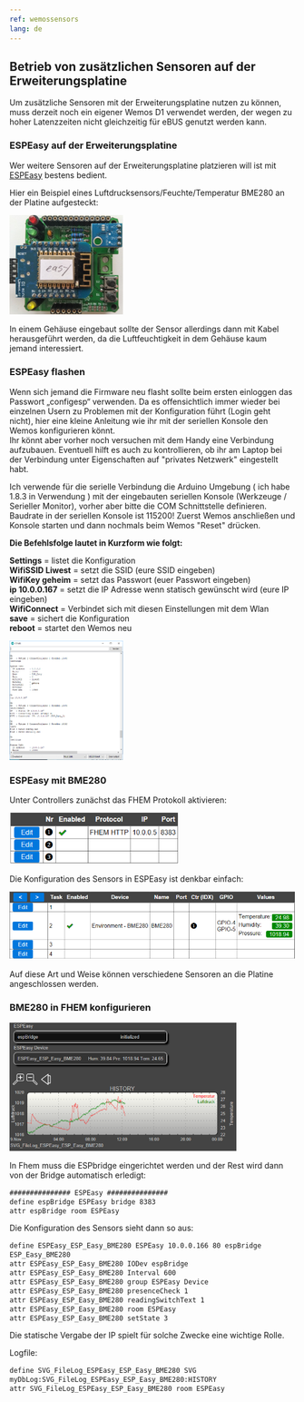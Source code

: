 ```yaml
---
ref: wemossensors
lang: de
---
```

## Betrieb von zusätzlichen Sensoren auf der Erweiterungsplatine

Um zusätzliche Sensoren mit der Erweiterungsplatine nutzen zu können, muss derzeit noch ein eigener Wemos D1 verwendet werden,
der wegen zu hoher Latenzzeiten nicht gleichzeitig für eBUS genutzt werden kann.


### ESPEasy auf der Erweiterungsplatine

Wer weitere Sensoren auf der Erweiterungsplatine platzieren will ist mit [ESPEasy](https://www.letscontrolit.com/wiki/index.php/ESPEasy) bestens bedient.

Hier ein Beispiel eines Luftdrucksensors/Feuchte/Temperatur BME280 an der Platine aufgesteckt:

[<img src="img/exten-final-v21.jpg" width="200" alt="extension+wemos" title="Erweiterungsplatine mit Wemos und Sensor">](img/exten-final-v21.jpg)

In einem Gehäuse eingebaut sollte der Sensor allerdings dann mit Kabel herausgeführt werden, da die Luftfeuchtigkeit in dem Gehäuse kaum jemand interessiert.

### ESPEasy flashen

Wenn sich jemand die Firmware neu flasht sollte beim ersten einloggen das Passwort „configesp“ verwenden. 
Da es offensichtlich immer wieder bei einzelnen Usern zu Problemen mit der Konfiguration führt (Login geht nicht), hier eine kleine Anleitung wie ihr mit der seriellen Konsole den Wemos konfigurieren könnt.  
Ihr könnt aber vorher noch versuchen mit dem Handy eine Verbindung aufzubauen. Eventuell hilft es auch zu kontrollieren, ob ihr am Laptop bei der Verbindung unter Eigenschaften auf "privates Netzwerk" eingestellt habt.

Ich verwende für die serielle Verbindung die Arduino Umgebung ( ich habe 1.8.3 in Verwendung )  mit der eingebauten seriellen Konsole (Werkzeuge / Serieller Monitor), vorher aber bitte die COM Schnittstelle definieren. Baudrate in der seriellen Konsole ist 115200! Zuerst Wemos anschließen und Konsole starten und dann nochmals beim Wemos "Reset" drücken.

**Die Befehlsfolge lautet in Kurzform wie folgt:**

**Settings**        = listet die Konfiguration  
**WifiSSID Liwest** = setzt die SSID (eure SSID eingeben)  
**WifiKey geheim**  = setzt das Passwort (euer Passwort eingeben)  
**ip 10.0.0.167**   = setzt die IP Adresse wenn statisch gewünscht wird (eure IP eingeben)  
**WifiConnect**     = Verbindet sich mit diesen Einstellungen mit dem Wlan  
**save**            = sichert die Konfiguration  
**reboot**          = startet den Wemos neu  

[<img src="img/espeasy-serial.png" width="200" alt="Assembly" title="Bestückung">](img/espeasy-serial.png)

### ESPEasy mit BME280

Unter Controllers zunächst das FHEM Protokoll aktivieren:

[<img src="img/espeasy-config1.png" width="300" alt="ESPEasy config" title="ESPEasy Konfiguration">](img/espeasy-config1.png)

Die Konfiguration des Sensors in ESPEasy ist denkbar einfach:

[<img src="img/espeasy-config2.png" width="600" alt="ESPEasy config sensor" title="ESPEasy Konfiguration Sensor">](img/espeasy-config2.png)

Auf diese Art und Weise können verschiedene Sensoren an die Platine angeschlossen werden.


### BME280 in FHEM konfigurieren

[<img src="img/espeasy-fhem.png" width="400" alt="FHEM sensors" title="Sensoren in FHEM">](img/espeasy-fhem.png)

In Fhem muss die ESPbridge eingerichtet werden und der Rest wird dann von der Bridge automatisch erledigt:

```
############### ESPEasy ###############
define espBridge ESPEasy bridge 8383
attr espBridge room ESPEasy
```

Die Konfiguration des Sensors sieht dann so aus:

```
define ESPEasy_ESP_Easy_BME280 ESPEasy 10.0.0.166 80 espBridge ESP_Easy_BME280
attr ESPEasy_ESP_Easy_BME280 IODev espBridge
attr ESPEasy_ESP_Easy_BME280 Interval 600
attr ESPEasy_ESP_Easy_BME280 group ESPEasy Device
attr ESPEasy_ESP_Easy_BME280 presenceCheck 1
attr ESPEasy_ESP_Easy_BME280 readingSwitchText 1
attr ESPEasy_ESP_Easy_BME280 room ESPEasy
attr ESPEasy_ESP_Easy_BME280 setState 3
```

Die statische Vergabe der IP spielt für solche Zwecke eine wichtige Rolle.

Logfile:

```
define SVG_FileLog_ESPEasy_ESP_Easy_BME280 SVG myDbLog:SVG_FileLog_ESPEasy_ESP_Easy_BME280:HISTORY
attr SVG_FileLog_ESPEasy_ESP_Easy_BME280 room ESPEasy
```
